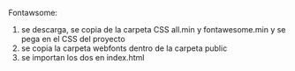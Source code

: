 Fontawsome:
1. se descarga, se copia de la carpeta CSS all.min y fontawesome.min y se pega en el CSS del proyecto
2. se copia la carpeta webfonts dentro de la carpeta public
3. se importan los dos en index.html
